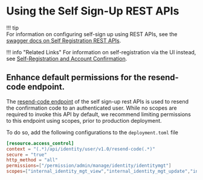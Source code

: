 # Using the Self Sign-Up REST APIs

!!! tip    
    For information on configuring self-sign up using REST APIs, see the [swagger docs on Self Registration REST APIs](https://api-docs.wso2.com/apidocs/is/is510/self-registration/).
    

!!! info "Related Links" 
    For information on self-registration via the UI instead, see [Self-Registration and Account Confirmation](../../learn/self-registration-and-account-confirmation).

## Enhance default permissions for the resend-code endpoint.

The [resend-code endpoint](https://api-docs.wso2.com/apidocs/is/is510/self-registration/#!/operations#SelfRegister#resendCodePost) of the self sign-up rest APIs is used to resend the confirmation code to an authenticated user. While no scopes are required to invoke this API by default, we recommend limiting permissions to this endpoint using scopes, prior to production deployment.

To do so, add the following configurations to the `deployment.toml` file


```toml
[resource.access_control]
context = "(.*)/api/identity/user/v1.0/resend-code(.*)"
secure = "true"
http_method = "all"
permissions=["/permission/admin/manage/identity/identitymgt"]
scopes=["internal_identity_mgt_view","internal_identity_mgt_update","internal_identity_mgt_create","internal_identity_mgt_delete"]
```